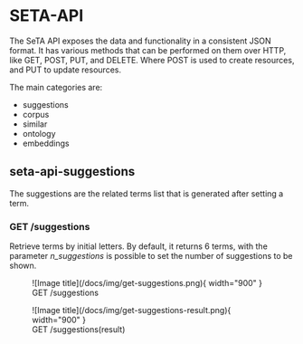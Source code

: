 # SETA-API

The SeTA API exposes the data and functionality in a consistent JSON format. It has various methods that can be performed on them over HTTP, like GET, POST, PUT, and DELETE. Where POST is used to create resources, and PUT to update resources.

The main categories are:    
- suggestions    
- corpus     
- similar      
- ontology       
- embeddings        

 
## seta-api-suggestions

The suggestions are the related terms list that is generated after setting a term.

### GET /suggestions

Retrieve terms by initial letters. By default, it returns 6 terms, with the parameter *n_suggestions* is possible to set the number of suggestions to be shown.      


   
<figure markdown>
![Image title](/docs/img/get-suggestions.png){ width="900" }
<figcaption>GET /suggestions</figcaption>
</figure>

<figure markdown>
![Image title](/docs/img/get-suggestions-result.png){ width="900" }
<figcaption>GET /suggestions(result)</figcaption>
</figure>

<!-- ![Screenshot](/docs/img/get-suggestions.png)  -->
<!-- ![Screenshot](/docs/img/get-suggestions-result.png)  -->
